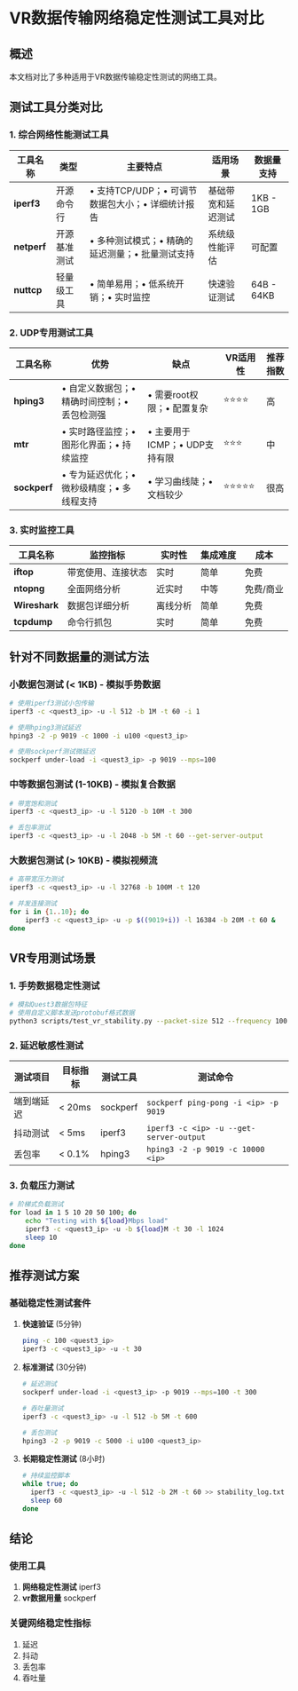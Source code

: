 # VR数据传输网络稳定性测试工具对比

## 概述
本文档对比了多种适用于VR数据传输稳定性测试的网络工具。
## 测试工具分类对比

### 1. 综合网络性能测试工具

| 工具名称 | 类型 | 主要特点 | 适用场景 | 数据量支持 |
|---------|------|----------|----------|------------|
| **iperf3** | 开源命令行 | • 支持TCP/UDP；• 可调节数据包大小；• 详细统计报告 | 基础带宽和延迟测试 | 1KB - 1GB |
| **netperf** | 开源基准测试 | • 多种测试模式；• 精确的延迟测量；• 批量测试支持 | 系统级性能评估 | 可配置 |
| **nuttcp** | 轻量级工具 | • 简单易用；• 低系统开销；• 实时监控 | 快速验证测试 | 64B - 64KB |

### 2. UDP专用测试工具

| 工具名称 | 优势 | 缺点 | VR适用性 | 推荐指数 |
|---------|------|------|----------|----------|
| **hping3** | • 自定义数据包；• 精确时间控制；• 丢包检测强 | • 需要root权限；• 配置复杂 | ⭐⭐⭐⭐ | 高 |
| **mtr** | • 实时路径监控；• 图形化界面；• 持续监控 | • 主要用于ICMP；• UDP支持有限 | ⭐⭐⭐ | 中 |
| **sockperf** | • 专为延迟优化；• 微秒级精度；• 多线程支持 | • 学习曲线陡；• 文档较少 | ⭐⭐⭐⭐⭐ | 很高 |

### 3. 实时监控工具

| 工具名称 | 监控指标 | 实时性 | 集成难度 | 成本 |
|---------|----------|--------|----------|------|
| **iftop** | 带宽使用、连接状态 | 实时 | 简单 | 免费 |
| **ntopng** | 全面网络分析 | 近实时 | 中等 | 免费/商业 |
| **Wireshark** | 数据包详细分析 | 离线分析 | 简单 | 免费 |
| **tcpdump** | 命令行抓包 | 实时 | 简单 | 免费 |

## 针对不同数据量的测试方法

### 小数据包测试 (< 1KB) - 模拟手势数据

```bash
# 使用iperf3测试小包传输
iperf3 -c <quest3_ip> -u -l 512 -b 1M -t 60 -i 1

# 使用hping3测试延迟
hping3 -2 -p 9019 -c 1000 -i u100 <quest3_ip>

# 使用sockperf测试微延迟
sockperf under-load -i <quest3_ip> -p 9019 --mps=100
```

### 中等数据包测试 (1-10KB) - 模拟复合数据

```bash
# 带宽饱和测试
iperf3 -c <quest3_ip> -u -l 5120 -b 10M -t 300

# 丢包率测试
iperf3 -c <quest3_ip> -u -l 2048 -b 5M -t 60 --get-server-output
```

### 大数据包测试 (> 10KB) - 模拟视频流

```bash
# 高带宽压力测试
iperf3 -c <quest3_ip> -u -l 32768 -b 100M -t 120

# 并发连接测试
for i in {1..10}; do
    iperf3 -c <quest3_ip> -u -p $((9019+i)) -l 16384 -b 20M -t 60 &
done
```

## VR专用测试场景

### 1. 手势数据稳定性测试

```bash
# 模拟Quest3数据包特征
# 使用自定义脚本发送protobuf格式数据
python3 scripts/test_vr_stability.py --packet-size 512 --frequency 100 --duration 600
```

### 2. 延迟敏感性测试

| 测试项目 | 目标指标 | 测试工具 | 测试命令 |
|----------|----------|----------|----------|
| 端到端延迟 | < 20ms | sockperf | `sockperf ping-pong -i <ip> -p 9019` |
| 抖动测试 | < 5ms | iperf3 | `iperf3 -c <ip> -u --get-server-output` |
| 丢包率 | < 0.1% | hping3 | `hping3 -2 -p 9019 -c 10000 <ip>` |

### 3. 负载压力测试

```bash
# 阶梯式负载测试
for load in 1 5 10 20 50 100; do
    echo "Testing with ${load}Mbps load"
    iperf3 -c <quest3_ip> -u -b ${load}M -t 30 -l 1024
    sleep 10
done
```

## 推荐测试方案

### 基础稳定性测试套件

1. **快速验证** (5分钟)
   ```bash
   ping -c 100 <quest3_ip>
   iperf3 -c <quest3_ip> -u -t 30
   ```

2. **标准测试** (30分钟)
   ```bash
   # 延迟测试
   sockperf under-load -i <quest3_ip> -p 9019 --mps=100 -t 300
   
   # 吞吐量测试
   iperf3 -c <quest3_ip> -u -l 512 -b 5M -t 600
   
   # 丢包测试
   hping3 -2 -p 9019 -c 5000 -i u100 <quest3_ip>
   ```

3. **长期稳定性测试** (8小时)
   ```bash
   # 持续监控脚本
   while true; do
     iperf3 -c <quest3_ip> -u -l 512 -b 2M -t 60 >> stability_log.txt
     sleep 60
   done
   ```

## 结论

### 使用工具
1. **网络稳定性测试** iperf3
2. **vr数据用量** sockperf


### 关键网络稳定性指标
1. 延迟
2. 抖动
3. 丢包率
4. 吞吐量
